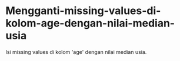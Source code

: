 # Mengganti-missing-values-di-kolom-age-dengan-nilai-median-usia
 Isi missing values di kolom 'age' dengan nilai median usia.
